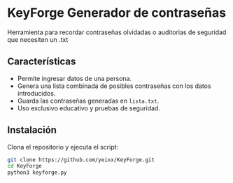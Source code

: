 # KeyForge Generador de contraseñas
Herramienta  para recordar contraseñas olvidadas o auditorias de seguridad que necesiten un .txt
## Características
- Permite ingresar datos de una persona.
- Genera una lista combinada de posibles contraseñas con los datos introducidos.
- Guarda las contraseñas generadas en `lista.txt`.
- Uso exclusivo educativo y pruebas de seguridad.

## Instalación
Clona el repositorio y ejecuta el script:
```bash
git clone https://github.com/yeixx/KeyForge.git
cd KeyForge
python3 keyforge.py
